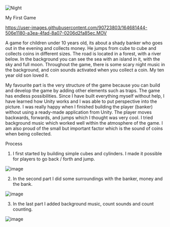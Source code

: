 
![Night](https://user-images.githubusercontent.com/90723803/166461294-57e8d316-1c63-4586-abb0-279b7fb59ae7.JPG)


My First Game 



https://user-images.githubusercontent.com/90723803/164681444-506e1180-a3ea-4fad-8a07-0206d2fa85ec.MOV




A game for children under 10 years old, its about a shady banker who goes out in the evening and collects money. He jumps from cube to cube and collects coins in different sizes. The road is located in a forest, with a river below. In the background you can see the sea with an island in it, with the sky and full moon. Throughout the game, there is some scary night music in the background, and coin sounds activated when you collect  a coin. My ten year old son loved it.
 

My favourite part is the very structure of the game because you can build and develop the game by adding other elements such as traps. The game has endless possibilities. Since I have built everything myself without help, I have learned how Unity works and I was able to put perspective into the picture. I was really happy when I finished building the player (banker) without using a ready-made application from Unity. The player moves backwards, forwards, and jumps which I thought was very cool. I tried background music which worked well within the atmosphere of the game. I am also proud of the small but important factor which is the sound of coins when being collected.



Process


1.	I first started by building simple cubes and cylinders. I made it possible for players to go back / forth and jump.

![image](https://user-images.githubusercontent.com/90723803/164676586-62210be8-a454-47cd-94aa-19db7d0955ab.png)





2.	In the second part I did some surroundings with the banker, money and the bank.

![image](https://user-images.githubusercontent.com/90723803/164678638-66169aaf-fd5e-49b6-82a0-f6a8d729ba88.png)




3.	In the last part I added background music, count sounds and count counting.

![image](https://user-images.githubusercontent.com/90723803/164676636-256bc84a-e6ff-4069-888f-6bb243f1e260.png)


